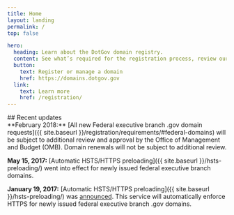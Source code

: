 ```yaml
---
title: Home
layout: landing
permalink: /
top: false

hero:
  heading: Learn about the DotGov domain registry.
  content: See what’s required for the registration process, review our policies, or download data about .gov domains.
  button:
    text: Register or manage a domain
    href: https://domains.dotgov.gov
  link:
    text: Learn more
    href: /registration/
---
```


<section class="usa-section">
  <div class="usa-grid usa-content">
<div class="usa-width-one-third">
## Recent updates
</div>

<div class="usa-width-two-thirds">
**February 2018:** [All new Federal executive branch .gov domain requests]({{ site.baseurl }}/registration/requirements/#federal-domains) will be subject to additional review and approval by the Office of Management and Budget (OMB). Domain renewals will not be subject to additional review.

**May 15, 2017:** [Automatic HSTS/HTTPS preloading]({{ site.baseurl }}/hsts-preloading/) went into effect for newly issued federal executive branch domains.

**January 19, 2017:** [Automatic HSTS/HTTPS preloading]({{ site.baseurl }}/hsts-preloading/) was [announced](https://www.cio.gov/2017/01/19/automatic-https-enforcement-new-executive-branch-gov-domains/). This service will automatically enforce HTTPS for newly issued federal executive branch .gov domains.
</div>
</div>
</section>
